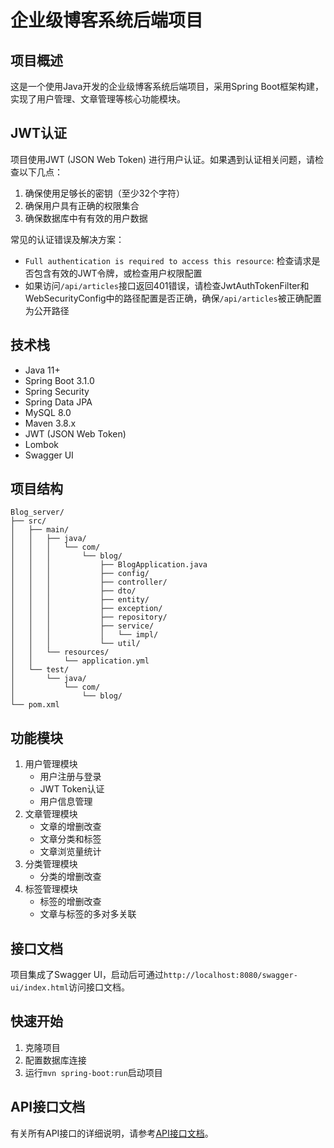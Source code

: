 # 企业级博客系统后端项目

## 项目概述
这是一个使用Java开发的企业级博客系统后端项目，采用Spring Boot框架构建，实现了用户管理、文章管理等核心功能模块。

## JWT认证
项目使用JWT (JSON Web Token) 进行用户认证。如果遇到认证相关问题，请检查以下几点：
1. 确保使用足够长的密钥（至少32个字符）
2. 确保用户具有正确的权限集合
3. 确保数据库中有有效的用户数据

常见的认证错误及解决方案：
- `Full authentication is required to access this resource`: 检查请求是否包含有效的JWT令牌，或检查用户权限配置
- 如果访问`/api/articles`接口返回401错误，请检查JwtAuthTokenFilter和WebSecurityConfig中的路径配置是否正确，确保`/api/articles`被正确配置为公开路径

## 技术栈
- Java 11+
- Spring Boot 3.1.0
- Spring Security
- Spring Data JPA
- MySQL 8.0
- Maven 3.8.x
- JWT (JSON Web Token)
- Lombok
- Swagger UI

## 项目结构
```
Blog_server/
├── src/
│   ├── main/
│   │   ├── java/
│   │   │   └── com/
│   │   │       └── blog/
│   │   │           ├── BlogApplication.java
│   │   │           ├── config/
│   │   │           ├── controller/
│   │   │           ├── dto/
│   │   │           ├── entity/
│   │   │           ├── exception/
│   │   │           ├── repository/
│   │   │           ├── service/
│   │   │           │   └── impl/
│   │   │           └── util/
│   │   └── resources/
│   │       └── application.yml
│   └── test/
│       └── java/
│           └── com/
│               └── blog/
└── pom.xml
```

## 功能模块
1. 用户管理模块
   - 用户注册与登录
   - JWT Token认证
   - 用户信息管理
2. 文章管理模块
   - 文章的增删改查
   - 文章分类和标签
   - 文章浏览量统计
3. 分类管理模块
   - 分类的增删改查
4. 标签管理模块
   - 标签的增删改查
   - 文章与标签的多对多关联

## 接口文档
项目集成了Swagger UI，启动后可通过`http://localhost:8080/swagger-ui/index.html`访问接口文档。

## 快速开始
1. 克隆项目
2. 配置数据库连接
3. 运行`mvn spring-boot:run`启动项目

## API接口文档
有关所有API接口的详细说明，请参考[API接口文档](docs/api.md)。